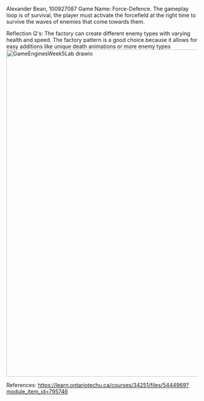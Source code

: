 Alexander Bean, 100927087
Game Name: Force-Defence. The gameplay loop is of survival, the player must activate the forcefield at the right time to survive the waves of enemies that come towards them.

Reflection Q's: 
The factory can create different enemy types with varying health and speed.
The factory pattern is a good choice because it allows for easy additions like unique death animations or more enemy types
<img width="770" height="861" alt="GameEnginesWeek5Lab drawio" src="https://github.com/user-attachments/assets/411545d5-b1fc-43cc-bb2c-6ad6eec82e98" />

References:
https://learn.ontariotechu.ca/courses/34251/files/5444969?module_item_id=795746
